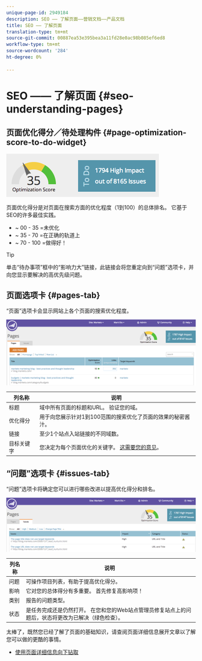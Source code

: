 ```yaml
---
unique-page-id: 2949184
description: SEO —— 了解页面——营销文档——产品文档
title: SEO —— 了解页面
translation-type: tm+mt
source-git-commit: 00887ea53e395bea3a11fd28e0ac98b085ef6ed8
workflow-type: tm+mt
source-wordcount: '284'
ht-degree: 0%

---
```



# SEO —— 了解页面 {#seo-understanding-pages}

## 页面优化得分／待处理构件 {#page-optimization-score-to-do-widget}

![](assets/image2014-9-17-21-3a52-3a3.png)

页面优化得分是对页面在搜索方面的优化程度（1到100）的总体排名。 它基于SEO的许多最佳实践。

* ~ 00 - 35 =未优化
* ~ 35 - 70 =在正确的轨道上
* ~ 70 - 100 =做得好！

>[!TIP]
>
>单击“待办事项”框中的“影响力大”链接，此链接会将您重定向到“问题”选项卡，并向您显示要解决的高优先级问题。

## 页面选项卡 {#pages-tab}

“页面”选项卡会显示网站上各个页面的搜索优化程度。

![](assets/image2014-9-17-21-3a52-3a41.png)

| 列名称 | 说明 |
|---|---|
| 标题 | 域中所有页面的标题和URL。 验证您的域。 |
| 优化得分 | 用于向您展示针对1到100范围的搜索优化了页面的效果的秘密酱汁。 |
| 链接 | 至少1个站点入站链接的不同域数。 |
| 目标关键字 | 您决定为每个页面优化的关键字。 [这需要您的意见](seo-using-the-page-detail-drill-down.md)。 |

## “问题”选项卡 {#issues-tab}

“问题”选项卡将确定您可以进行哪些改进以提高优化得分和排名。

![](assets/image2014-9-17-21-3a53-3a15.png)

| 列名称 | 说明 |
|---|---|
| 问题 | 可操作项目列表，有助于提高优化得分。 |
| 影响 | 它对您的总体得分有多重要。 首先修复高影响项！ |
| 类别 | 报告的问题类型。 |
| 状态 | 是任务完成还是仍然打开。 在您和您的Web站点管理员修复站点上的问题后，状态将更改为已解决（绿色检查）。 |

太棒了，既然您已经了解了页面的基础知识，请查阅页面详细信息展开文章以了解您可以做的更酷的事情。

* [使用页面详细信息向下钻取](seo-using-the-page-detail-drill-down.md)

